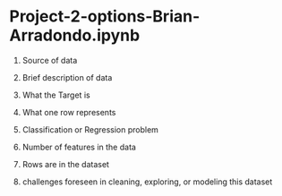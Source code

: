 # Project-2-options-Brian-Arradondo.ipynb
1. Source of data

2. Brief description of data

3. What the Target is

4. What one row represents

5. Classification or Regression problem

6. Number of features in the data

7. Rows are in the dataset

8. challenges foreseen in cleaning, exploring, or modeling this dataset
